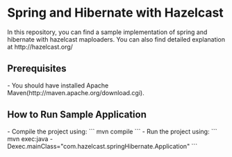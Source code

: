 <h1>Spring and Hibernate with Hazelcast</h1>
In this repository, you can find a sample implementation of spring and hibernate with hazelcast maploaders. You can also find detailed explanation at http://hazelcast.org/
<h2>Prerequisites</h2>
- You should have installed Apache Maven(http://maven.apache.org/download.cgi).
<h2>How to Run Sample Application</h2>
- Compile the project using:
```
mvn compile
```
- Run the project using:
```
mvn exec:java -Dexec.mainClass="com.hazelcast.springHibernate.Application"
```
